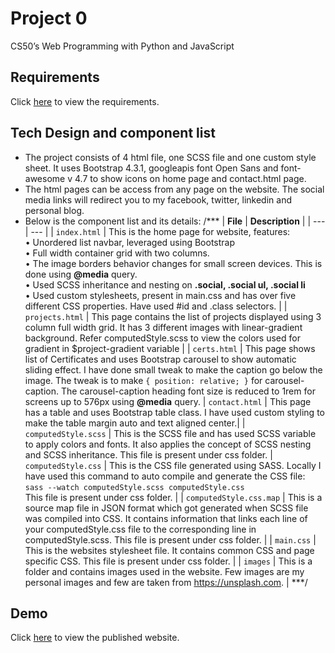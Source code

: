 # Project 0

CS50’s Web Programming with Python and JavaScript

## Requirements

Click [here](https://github.com/abs-hub/project0-abs-hub/blob/master/REQUIREMENTS.md) to view the requirements.

## Tech Design and component list

* The project consists of 4 html file, one SCSS file and one custom style sheet. It uses Bootstrap 4.3.1, googleapis font Open Sans and font-awesome v 4.7 to show icons on home page and contact.html page.
* The html pages can be access from any page on the website. The social media links will redirect you to my facebook, twitter, linkedin and personal blog.
* Below is the component list and its details:
/***
| __File__ | __Description__ |
| --- | --- |
| `index.html` | This is the home page for website, features: <br/> &bull; Unordered list navbar, leveraged using Bootstrap<br/> &bull; Full width container grid with two columns. <br/> &bull; The image borders behavior changes for small screen devices. This is done using **@media** query. <br/> &bull; Used SCSS inheritance and nesting on **.social, .social ul, .social li** <br/> &bull; Used custom stylesheets, present in main.css and has over five different CSS properties. Have used #id and .class selectors. |
| `projects.html` | This page contains the list of projects displayed using 3 column full width grid. It has 3 different images with linear-gradient background. Refer computedStyle.scss to view the colors used for gradient in $project-gradient variable |
| `certs.html` | This page shows list of Certificates and uses Bootstrap carousel to show automatic sliding effect. I have done small tweak to make the caption go below the image. The tweak is to make `{ position: relative; }` for carousel-caption. The carousel-caption heading font size is reduced to 1rem for screens up to 576px using **@media** query.
| `contact.html` | This page has a table and uses Bootstrap table class. I have used custom styling to make the table margin auto and text aligned center.|
| `computedStyle.scss` | This is the SCSS file and has used SCSS variable to apply colors and fonts. It also applies the concept of SCSS nesting and SCSS inheritance. This file is present under css folder.
| `computedStyle.css` | This is the CSS file generated using SASS. Locally I have used this command to auto compile and generate the CSS file: <br/>`sass --watch computedStyle.scss computedStyle.css` <br/> This file is present under css folder. |
| `computedStyle.css.map` | This is a source map file in JSON format which got generated when SCSS file was compiled into CSS. It contains information that links each line of your computedStyle.css file to the corresponding line in computedStyle.scss. This file is present under css folder. |
| `main.css` | This is the websites stylesheet file. It contains common CSS and page specific CSS. This file is present under css folder. |
| `images` | This is a folder and contains images used in the website. Few images are my personal images and few are taken from https://unsplash.com. |
***/
## Demo
Click [here](https://abs-hub.github.io/project0-abs-hub/) to view the published website.
